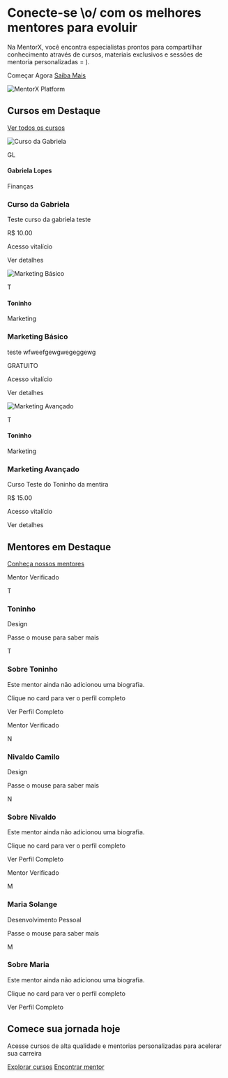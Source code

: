 # Conecte-se \\o/ com os melhores  mentores para evoluir

Na MentorX, você encontra especialistas prontos para compartilhar conhecimento através de cursos, materiais exclusivos e sessões de mentoria personalizadas = ).

Começar Agora [Saiba Mais](https://mentoraai.com.br/about)

![MentorX Platform](https://mentoraai.com.br/placeholder.svg)

## Cursos em Destaque

[Ver todos os cursos](https://mentoraai.com.br/courses)

![Curso da Gabriela](https://erfuinkfouijxgfkxhhn.supabase.co/storage/v1/object/public/courses/5b8c3961-5f45-4ea0-a364-8b3c32626bb4.jpeg?t=1750858187369)

GL

#### Gabriela Lopes

Finanças

### Curso da Gabriela

Teste curso da gabriela teste

R$ 10.00

Acesso vitalício

Ver detalhes

![Marketing Básico](https://erfuinkfouijxgfkxhhn.supabase.co/storage/v1/object/public/courses/81d59d02-d9ca-455e-9795-7e5399d569f5.jpeg?t=1750858997643)

T

#### Toninho

Marketing

### Marketing Básico

teste wfweefgewgwegeggewg

GRATUITO

Acesso vitalício

Ver detalhes

![Marketing Avançado](https://erfuinkfouijxgfkxhhn.supabase.co/storage/v1/object/public/courses/e360d8d7-78da-4c43-856b-b3b07c46c4b2.png?t=1750558486541)

T

#### Toninho

Marketing

### Marketing Avançado

Curso Teste do Toninho da mentira

R$ 15.00

Acesso vitalício

Ver detalhes

## Mentores em Destaque

[Conheça nossos mentores](https://mentoraai.com.br/mentors)

Mentor Verificado

T

### Toninho

Design

Passe o mouse para saber mais

T

### Sobre Toninho

Este mentor ainda não adicionou uma biografia.

Clique no card para ver o perfil completo

Ver Perfil Completo

Mentor Verificado

N

### Nivaldo Camilo

Design

Passe o mouse para saber mais

N

### Sobre Nivaldo

Este mentor ainda não adicionou uma biografia.

Clique no card para ver o perfil completo

Ver Perfil Completo

Mentor Verificado

M

### Maria Solange

Desenvolvimento Pessoal

Passe o mouse para saber mais

M

### Sobre Maria

Este mentor ainda não adicionou uma biografia.

Clique no card para ver o perfil completo

Ver Perfil Completo

## Comece sua jornada hoje

Acesse cursos de alta qualidade e mentorias personalizadas para acelerar sua carreira

[Explorar cursos](https://mentoraai.com.br/courses) [Encontrar mentor](https://mentoraai.com.br/mentors)